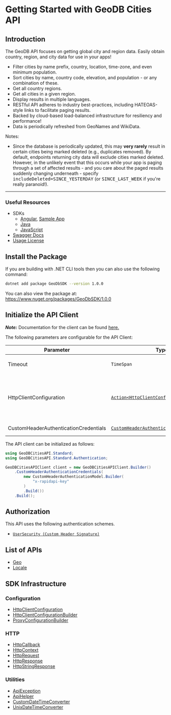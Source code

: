 
# Getting Started with GeoDB Cities API

## Introduction

The GeoDB API focuses on getting global city and region data. Easily obtain country, region, and city data for use
in your apps!

<ul>
  <li>Filter cities by name prefix, country, location, time-zone, and even minimum population.</li>
  <li>Sort cities by name, country code, elevation, and population - or any combination of these.</li> 
  <li>Get all country regions.</li> <li>Get all cities in a given region.</li>
  <li>
    Display results in multiple languages.</li> <li>RESTful API adheres to industry best-practices, including
    HATEOAS-style links to facilitate paging results.
  </li> 
  <li>Backed by cloud-based load-balanced infrastructure for resiliency and performance!</li>
  <li>Data is periodically refreshed from GeoNames and WikiData.</li>
</ul>
<p>Notes:
<ul>
  <li>
    Since the database is periodically updated, this may <strong>very rarely</strong> result in certain cities
    being marked deleted (e.g., duplicates removed). By default, endpoints returning city data will exclude
    cities marked deleted. However, in the unlikely event that this occurs while your app is paging through a set
    of affected results - and you care about the paged results suddenly changing underneath - specify 
    <tt>includeDeleted=SINCE_YESTERDAY</tt> (or <tt>SINCE_LAST_WEEK</tt> if you're really paranoid!).
  </li>
</ul>
<hr/>
<h3>Useful Resources</h3>
<ul>
  <li>
    SDKs
    <ul>
      <li>
        <a href='https://www.npmjs.com/package/wft-geodb-angular-client'>Angular</a>, 
        <a href='https://github.com/wirefreethought/geodb-sample-angular-app'>Sample App</a>
      </li>
      <li><a href='https://github.com/wirefreethought/geodb-java-client'>Java</a></li>
      <li><a href='https://www.npmjs.com/package/wft-geodb-js-client'>JavaScript</a></li>
    </ul>
    <li><a href='swagger.json'>Swagger Docs</a></li>
    <li><a href='http://creativecommons.org/licenses/by/3.0/'>Usage License</a></li>
  </li>      
</ul>


## Install the Package

If you are building with .NET CLI tools then you can also use the following command:

```bash
dotnet add package GeoDbSDK --version 1.0.0
```

You can also view the package at:
https://www.nuget.org/packages/GeoDbSDK/1.0.0

## Initialize the API Client

**_Note:_** Documentation for the client can be found [here.](https://www.github.com/MuHamza30/geo-db-dotnet-sdk/tree/1.0.0/doc/client.md)

The following parameters are configurable for the API Client:

| Parameter | Type | Description |
|  --- | --- | --- |
| Timeout | `TimeSpan` | Http client timeout.<br>*Default*: `TimeSpan.FromSeconds(100)` |
| HttpClientConfiguration | [`Action<HttpClientConfiguration.Builder>`](https://www.github.com/MuHamza30/geo-db-dotnet-sdk/tree/1.0.0/doc/http-client-configuration-builder.md) | Action delegate that configures the HTTP client by using the HttpClientConfiguration.Builder for customizing API call settings.<br>*Default*: `new HttpClient()` |
| CustomHeaderAuthenticationCredentials | [`CustomHeaderAuthenticationCredentials`](https://www.github.com/MuHamza30/geo-db-dotnet-sdk/tree/1.0.0/doc/auth/custom-header-signature.md) | The Credentials Setter for Custom Header Signature |

The API client can be initialized as follows:

```csharp
using GeoDBCitiesAPI.Standard;
using GeoDBCitiesAPI.Standard.Authentication;

GeoDBCitiesAPIClient client = new GeoDBCitiesAPIClient.Builder()
    .CustomHeaderAuthenticationCredentials(
        new CustomHeaderAuthenticationModel.Builder(
            "x-rapidapi-key"
        )
        .Build())
    .Build();
```

## Authorization

This API uses the following authentication schemes.

* [`UserSecurity (Custom Header Signature)`](https://www.github.com/MuHamza30/geo-db-dotnet-sdk/tree/1.0.0/doc/auth/custom-header-signature.md)

## List of APIs

* [Geo](https://www.github.com/MuHamza30/geo-db-dotnet-sdk/tree/1.0.0/doc/controllers/geo.md)
* [Locale](https://www.github.com/MuHamza30/geo-db-dotnet-sdk/tree/1.0.0/doc/controllers/locale.md)

## SDK Infrastructure

### Configuration

* [HttpClientConfiguration](https://www.github.com/MuHamza30/geo-db-dotnet-sdk/tree/1.0.0/doc/http-client-configuration.md)
* [HttpClientConfigurationBuilder](https://www.github.com/MuHamza30/geo-db-dotnet-sdk/tree/1.0.0/doc/http-client-configuration-builder.md)
* [ProxyConfigurationBuilder](https://www.github.com/MuHamza30/geo-db-dotnet-sdk/tree/1.0.0/doc/proxy-configuration-builder.md)

### HTTP

* [HttpCallback](https://www.github.com/MuHamza30/geo-db-dotnet-sdk/tree/1.0.0/doc/http-callback.md)
* [HttpContext](https://www.github.com/MuHamza30/geo-db-dotnet-sdk/tree/1.0.0/doc/http-context.md)
* [HttpRequest](https://www.github.com/MuHamza30/geo-db-dotnet-sdk/tree/1.0.0/doc/http-request.md)
* [HttpResponse](https://www.github.com/MuHamza30/geo-db-dotnet-sdk/tree/1.0.0/doc/http-response.md)
* [HttpStringResponse](https://www.github.com/MuHamza30/geo-db-dotnet-sdk/tree/1.0.0/doc/http-string-response.md)

### Utilities

* [ApiException](https://www.github.com/MuHamza30/geo-db-dotnet-sdk/tree/1.0.0/doc/api-exception.md)
* [ApiHelper](https://www.github.com/MuHamza30/geo-db-dotnet-sdk/tree/1.0.0/doc/api-helper.md)
* [CustomDateTimeConverter](https://www.github.com/MuHamza30/geo-db-dotnet-sdk/tree/1.0.0/doc/custom-date-time-converter.md)
* [UnixDateTimeConverter](https://www.github.com/MuHamza30/geo-db-dotnet-sdk/tree/1.0.0/doc/unix-date-time-converter.md)


